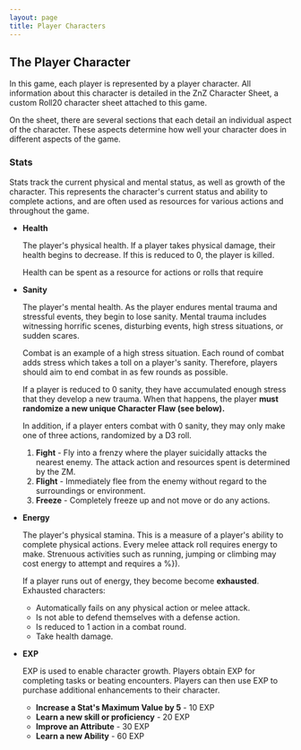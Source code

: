 ```yaml
---
layout: page
title: Player Characters
---
```



## The Player Character ##

In this game, each player is represented by a player character. All information about this character is detailed in the ZnZ Character Sheet, a custom Roll20 character sheet attached to this game.

On the sheet, there are several sections that each detail an individual aspect of the character. These aspects determine how well your character does in different aspects of the game.



### Stats ###

Stats track the current physical and mental status, as well as growth of the character. This represents the character's current status and ability to complete actions, and are often used as resources for various actions and  throughout the game. 

- **Health** 

    The player's physical health. If a player takes physical damage, their health begins to decrease. If this is reduced to 0, the player is killed. 

    Health can be spent as a resource for actions or rolls that require


- **Sanity**

    The player's mental health. As the player endures mental trauma and stressful events, they begin to lose sanity. Mental trauma includes witnessing horrific scenes, disturbing events, high stress situations, or sudden scares. 

    Combat is an example of a high stress situation. Each round of combat adds stress which takes a toll on a player's sanity. Therefore, players should aim to end combat in as few rounds as possible.

    If a player is reduced to 0 sanity, they have accumulated enough stress that they develop a new trauma. When that happens, the player **must randomize a new unique Character Flaw (see below).** 
    
    In addition, if a player enters combat with 0 sanity, they may only make one of three actions, randomized by a D3 roll. 

    1. **Fight** - Fly into a frenzy where the player suicidally attacks the nearest enemy. The attack action and resources spent is determined by the ZM.
    2. **Flight** - Immediately flee from the enemy without regard to the surroundings or environment. 
    3. **Freeze** - Completely freeze up and not move or do any actions. 


- **Energy**

    The player's physical stamina. This is a measure of a player's ability to complete physical actions. Every melee attack roll requires energy to make. Strenuous activities such as running, jumping or climbing may cost energy to attempt and requires a  %}). 

    If a player runs out of energy, they become become **exhausted**. Exhausted characters:

    - Automatically fails on any physical action or melee attack.
    - Is not able to defend themselves with a defense action.
    - Is reduced to 1 action in a combat round. 
    - Take health damage.


- **EXP**

    EXP is used to enable character growth. Players obtain EXP for completing tasks or beating encounters. Players can then use EXP to purchase additional enhancements to their character.

    - **Increase a Stat's Maximum Value by 5** - 10 EXP
    - **Learn a new skill or proficiency** - 20 EXP
    - **Improve an Attribute** - 30 EXP
    - **Learn a new Ability** - 60 EXP